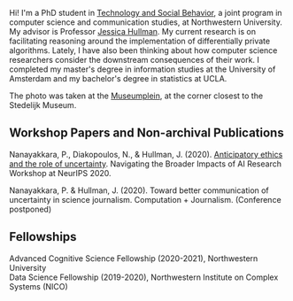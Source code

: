 Hi! I'm a PhD student in [Technology and Social Behavior](https://tsb.northwestern.edu/ "https://tsb.northwestern.edu/"), a joint program in computer science and communication studies, at Northwestern University. My advisor is Professor [Jessica Hullman](http://users.eecs.northwestern.edu/~jhullman/). My current research is on facilitating reasoning around the implementation of differentially private algorithms. Lately, I have also been thinking about how computer science researchers consider the downstream consequences of their work. I completed my master's degree in information studies at the University of Amsterdam and my bachelor's degree in statistics at UCLA.

The photo was taken at the [Museumplein](https://en.wikipedia.org/wiki/Museumplein "https://en.wikipedia.org/wiki/Museumplein"), at the corner closest to the Stedelijk Museum.

## Workshop Papers and Non-archival Publications
Nanayakkara, P., Diakopoulos, N., & Hullman, J. (2020). [Anticipatory ethics and the role of uncertainty](https://arxiv.org/pdf/2011.13170.pdf). Navigating the Broader Impacts of AI Research Workshop at NeurIPS 2020. 

Nanayakkara, P. & Hullman, J. (2020). Toward better communication of uncertainty in science journalism. Computation + Journalism. (Conference postponed)

## Fellowships
Advanced Cognitive Science Fellowship (2020-2021), Northwestern University<br/>
Data Science Fellowship (2019-2020), Northwestern Institute on Complex Systems (NICO)


